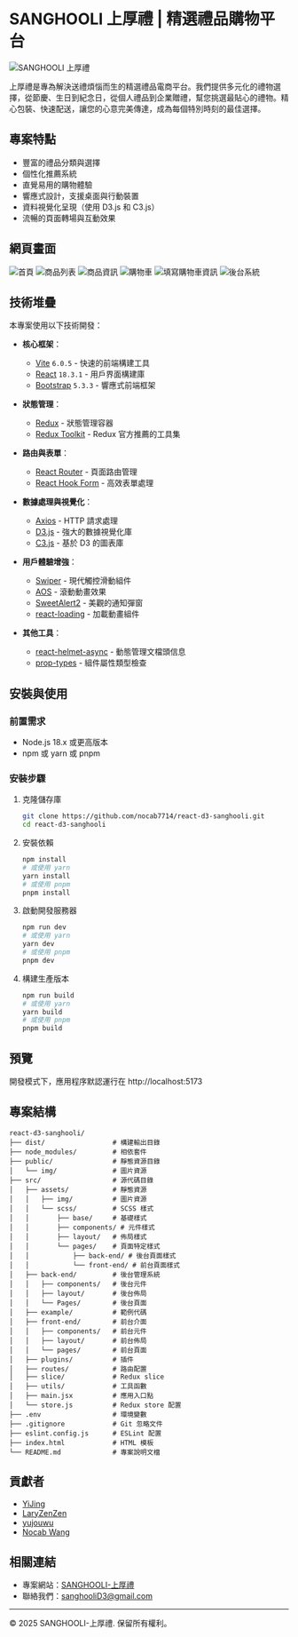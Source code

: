 # SANGHOOLI 上厚禮 | 精選禮品購物平台

![SANGHOOLI 上厚禮](./public/img/og-image.png)

上厚禮是專為解決送禮煩惱而生的精選禮品電商平台。我們提供多元化的禮物選擇，從節慶、生日到紀念日，從個人禮品到企業贈禮，幫您挑選最貼心的禮物。精心包裝、快速配送，讓您的心意完美傳達，成為每個特別時刻的最佳選擇。

## 專案特點

- 豐富的禮品分類與選擇
- 個性化推薦系統
- 直覺易用的購物體驗
- 響應式設計，支援桌面與行動裝置
- 資料視覺化呈現（使用 D3.js 和 C3.js）
- 流暢的頁面轉場與互動效果

## 網頁畫面

![首頁](./public/img/read-me-01.png)
![商品列表](./public/img/read-me-02.png)
![商品資訊](./public/img/read-me-03.png)
![購物車](./public/img/read-me-04.png)
![填寫購物車資訊](./public/img/read-me-05.png)
![後台系統](./public/img/read-me-06.png)

## 技術堆疊

本專案使用以下技術開發：

- **核心框架**：
  - [Vite](https://vitejs.dev/) `6.0.5` - 快速的前端構建工具
  - [React](https://react.dev/) `18.3.1` - 用戶界面構建庫
  - [Bootstrap](https://getbootstrap.com/) `5.3.3` - 響應式前端框架

- **狀態管理**：
  - [Redux](https://redux.js.org/) - 狀態管理容器
  - [Redux Toolkit](https://redux-toolkit.js.org/) - Redux 官方推薦的工具集

- **路由與表單**：
  - [React Router](https://reactrouter.com/) - 頁面路由管理
  - [React Hook Form](https://react-hook-form.com/) - 高效表單處理

- **數據處理與視覺化**：
  - [Axios](https://axios-http.com/) - HTTP 請求處理
  - [D3.js](https://d3js.org/) - 強大的數據視覺化庫
  - [C3.js](https://c3js.org/) - 基於 D3 的圖表庫

- **用戶體驗增強**：
  - [Swiper](https://swiperjs.com/) - 現代觸控滑動組件
  - [AOS](https://michalsnik.github.io/aos/) - 滾動動畫效果
  - [SweetAlert2](https://sweetalert2.github.io/) - 美觀的通知彈窗
  - [react-loading](https://www.npmjs.com/package/react-loading) - 加載動畫組件

- **其他工具**：
  - [react-helmet-async](https://www.npmjs.com/package/react-helmet-async) - 動態管理文檔頭信息
  - [prop-types](https://www.npmjs.com/package/prop-types) - 組件屬性類型檢查

## 安裝與使用

### 前置需求

- Node.js 18.x 或更高版本
- npm 或 yarn 或 pnpm

### 安裝步驟

1. 克隆儲存庫
   ```bash
   git clone https://github.com/nocab7714/react-d3-sanghooli.git
   cd react-d3-sanghooli
   ```

2. 安裝依賴
   ```bash
   npm install
   # 或使用 yarn
   yarn install
   # 或使用 pnpm
   pnpm install
   ```

3. 啟動開發服務器
   ```bash
   npm run dev
   # 或使用 yarn
   yarn dev
   # 或使用 pnpm
   pnpm dev
   ```

4. 構建生產版本
   ```bash
   npm run build
   # 或使用 yarn
   yarn build
   # 或使用 pnpm
   pnpm build
   ```

## 預覽

開發模式下，應用程序默認運行在 http://localhost:5173

## 專案結構

```
react-d3-sanghooli/
├── dist/                 # 構建輸出目錄
├── node_modules/         # 相依套件
├── public/               # 靜態資源目錄
│   └── img/              # 圖片資源
├── src/                  # 源代碼目錄
│   ├── assets/           # 靜態資源
│   │   ├── img/          # 圖片資源
│   │   └── scss/         # SCSS 樣式
│   │       ├── base/     # 基礎樣式
│   │       ├── components/ # 元件樣式
│   │       ├── layout/   # 佈局樣式
│   │       └── pages/    # 頁面特定樣式
│   │           ├── back-end/ # 後台頁面樣式
│   │           └── front-end/ # 前台頁面樣式
│   ├── back-end/         # 後台管理系統
│   │   ├── components/   # 後台元件
│   │   ├── layout/       # 後台佈局
│   │   └── Pages/        # 後台頁面
│   ├── example/          # 範例代碼
│   ├── front-end/        # 前台介面
│   │   ├── components/   # 前台元件
│   │   ├── layout/       # 前台佈局
│   │   └── pages/        # 前台頁面
│   ├── plugins/          # 插件
│   ├── routes/           # 路由配置
│   ├── slice/            # Redux slice
│   ├── utils/            # 工具函數
│   ├── main.jsx          # 應用入口點
│   └── store.js          # Redux store 配置
├── .env                  # 環境變數
├── .gitignore            # Git 忽略文件
├── eslint.config.js      # ESLint 配置
├── index.html            # HTML 模板
└── README.md             # 專案說明文檔
```

## 貢獻者

- [YiJing](https://github.com/YJC0731)
- [LaryZenZen](https://github.com/LaryZenZen)
- [yujouwu](https://github.com/yujouwu)
- [Nocab Wang](https://github.com/Nocab7714)

## 相關連結

- 專案網站：[SANGHOOLI-上厚禮](https://nocab7714.github.io/react-d3-sanghooli/)
- 聯絡我們：[sanghooliD3@gmail.com](sanghooliD3@gmail.com)

---

© 2025 SANGHOOLI-上厚禮. 保留所有權利。
